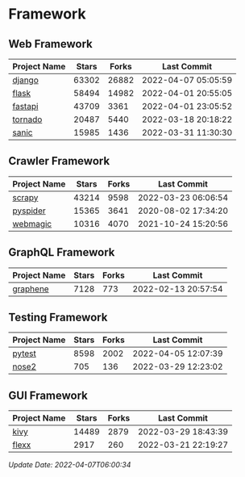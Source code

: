 # Framework

## Web Framework
| Project Name | Stars | Forks | Last Commit |
| ------------ | ----- | ----- | ----------- |
| [django](https://github.com/django/django) | 63302 | 26882 | 2022-04-07 05:05:59 |
| [flask](https://github.com/pallets/flask) | 58494 | 14982 | 2022-04-01 20:55:05 |
| [fastapi](https://github.com/tiangolo/fastapi) | 43709 | 3361 | 2022-04-01 23:05:52 |
| [tornado](https://github.com/tornadoweb/tornado) | 20487 | 5440 | 2022-03-18 20:18:22 |
| [sanic](https://github.com/sanic-org/sanic) | 15985 | 1436 | 2022-03-31 11:30:30 |

## Crawler Framework
| Project Name | Stars | Forks | Last Commit |
| ------------ | ----- | ----- | ----------- |
| [scrapy](https://github.com/scrapy/scrapy) | 43214 | 9598 | 2022-03-23 06:06:54 |
| [pyspider](https://github.com/binux/pyspider) | 15365 | 3641 | 2020-08-02 17:34:20 |
| [webmagic](https://github.com/code4craft/webmagic) | 10316 | 4070 | 2021-10-24 15:20:56 |

## GraphQL Framework
| Project Name | Stars | Forks | Last Commit |
| ------------ | ----- | ----- | ----------- |
| [graphene](https://github.com/graphql-python/graphene) | 7128 | 773 | 2022-02-13 20:57:54 |

## Testing Framework
| Project Name | Stars | Forks | Last Commit |
| ------------ | ----- | ----- | ----------- |
| [pytest](https://github.com/pytest-dev/pytest) | 8598 | 2002 | 2022-04-05 12:07:39 |
| [nose2](https://github.com/nose-devs/nose2) | 705 | 136 | 2022-03-29 12:23:02 |

## GUI Framework
| Project Name | Stars | Forks | Last Commit |
| ------------ | ----- | ----- | ----------- |
| [kivy](https://github.com/kivy/kivy) | 14489 | 2879 | 2022-03-29 18:43:39 |
| [flexx](https://github.com/flexxui/flexx) | 2917 | 260 | 2022-03-21 22:19:27 |

*Update Date: 2022-04-07T06:00:34*